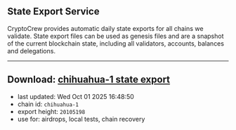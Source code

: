 ## State Export Service
CryptoCrew provides automatic daily state exports for all chains we validate. State export files can be used as genesis files and are a snapshot of the current blockchain state, including all validators, accounts, balances and delegations.

---
**Download: [chihuahua-1 state export](https://dl-eu2.ccvalidators.com/SERVICE/chihuahua/chihuahua-1_export_20105198.json)**
---

- last updated: Wed Oct 01 2025 16:48:50
- chain id: `chihuahua-1`
- export height: `20105198`
- use for: airdrops, local tests, chain recovery
